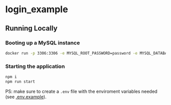 # login_example

## Running Locally 

### Booting up a MySQL instance

```sh
docker run -p 3306:3306 -e MYSQL_ROOT_PASSWORD=password -e MYSQL_DATABASE=login_example mysql
```

### Starting the application

```sh
npm i
npm run start
```

PS: make sure to create a `.env` file with the enviroment variables needed (see [.env.example](.env.example)).